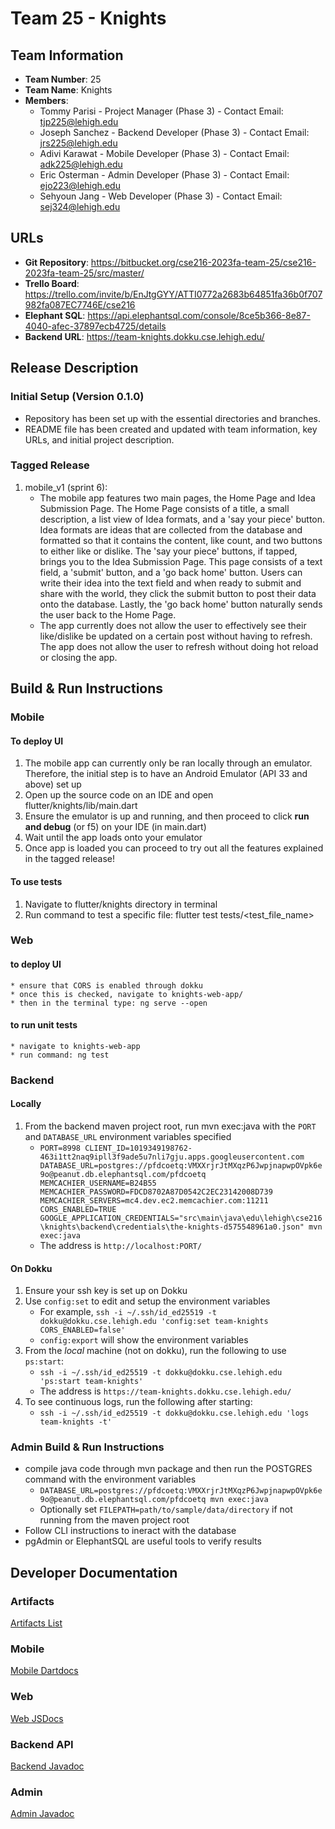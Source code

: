 # Team 25 - Knights

## Team Information
- **Team Number**: 25
- **Team Name**: Knights
- **Members**:
  - Tommy Parisi - Project Manager (Phase 3)  - Contact Email: tjp225@lehigh.edu
  - Joseph Sanchez - Backend Developer (Phase 3) - Contact Email: jrs225@lehigh.edu
  - Adivi Karawat - Mobile Developer (Phase 3) - Contact Email: adk225@lehigh.edu
  - Eric Osterman - Admin Developer (Phase 3) - Contact Email: ejo223@lehigh.edu
  - Sehyoun Jang - Web Developer (Phase 3)  - Contact Email: sej324@lehigh.edu

## URLs
- **Git Repository**: <https://bitbucket.org/cse216-2023fa-team-25/cse216-2023fa-team-25/src/master/>
- **Trello Board**: <https://trello.com/invite/b/EnJtgGYY/ATTI0772a2683b64851fa36b0f707982fa087EC7746E/cse216>
- **Elephant SQL**: <https://api.elephantsql.com/console/8ce5b366-8e87-4040-afec-37897ecb4725/details>
- **Backend URL**: <https://team-knights.dokku.cse.lehigh.edu/>

## Release Description

### Initial Setup (Version 0.1.0)
- Repository has been set up with the essential directories and branches.
- README file has been created and updated with team information, key URLs, and initial project description.


### Tagged Release
1. mobile_v1 (sprint 6):
    * The mobile app features two main pages, the Home Page and Idea Submission Page. The Home Page consists of a title, a small description, a list view of Idea formats, and a 'say your piece' button. Idea formats are ideas that are collected from the database and formatted so that it contains the content, like count, and two buttons to either like or dislike. The 'say your piece' buttons, if tapped, brings you to the Idea Submission Page. This page consists of a text field, a 'submit' button, and a 'go back home' button. Users can write their idea into the text field and when ready to submit and share with the world, they click the submit button to post their data onto the database. Lastly, the 'go back home' button naturally sends the user back to the Home Page.
    * The app currently does not allow the user to effectively see their like/dislike be updated on a certain post without having to refresh. 
    The app does not allow the user to refresh without doing hot reload or closing the app.

## Build & Run Instructions

### Mobile
#### To deploy UI
1. The mobile app can currently only be ran locally through an emulator. Therefore, the initial step is to have an Android Emulator (API 33 and above) set up 
2. Open up the source code on an IDE and open flutter/knights/lib/main.dart
3. Ensure the emulator is up and running, and then proceed to click **run and debug** (or f5) on your IDE (in main.dart)
4. Wait until the app loads onto your emulator
5. Once app is loaded you can proceed to try out all the features explained in the tagged release!

#### To use tests
1. Navigate to flutter/knights directory in terminal
2. Run command to test a specific file: flutter test tests/<test_file_name>

### Web
#### to deploy UI
    * ensure that CORS is enabled through dokku
    * once this is checked, navigate to knights-web-app/
    * then in the terminal type: ng serve --open

#### to run unit tests
    * navigate to knights-web-app
    * run command: ng test

### Backend

#### Locally
1. From the backend maven project root, run mvn exec:java with the `PORT` and `DATABASE_URL` environment variables specified
    * `PORT=8998 CLIENT_ID=1019349198762-463i1tt2naq9ipll3f9ade5u7nli7gju.apps.googleusercontent.com DATABASE_URL=postgres://pfdcoetq:VMXXrjrJtMXqzP6JwpjnapwpOVpk6e9o@peanut.db.elephantsql.com/pfdcoetq MEMCACHIER_USERNAME=B24B55 MEMCACHIER_PASSWORD=FDCD8702A87D0542C2EC23142008D739 MEMCACHIER_SERVERS=mc4.dev.ec2.memcachier.com:11211 CORS_ENABLED=TRUE GOOGLE_APPLICATION_CREDENTIALS="src\main\java\edu\lehigh\cse216\knights\backend\credentials\the-knights-d575548961a0.json" mvn exec:java`
    * The address is `http://localhost:PORT/`

#### On Dokku
1. Ensure your ssh key is set up on Dokku
2. Use `config:set` to edit and setup the environment variables
    * For example, `ssh -i ~/.ssh/id_ed25519 -t dokku@dokku.cse.lehigh.edu 'config:set team-knights CORS_ENABLED=false'`
    * `config:export` will show the environment variables
3. From the *local* machine (not on dokku), run the following to use `ps:start`:
    * `ssh -i ~/.ssh/id_ed25519 -t dokku@dokku.cse.lehigh.edu 'ps:start team-knights'`
    * The address is `https://team-knights.dokku.cse.lehigh.edu/`
4. To see continuous logs, run the following after starting:
    * `ssh -i ~/.ssh/id_ed25519 -t dokku@dokku.cse.lehigh.edu 'logs team-knights -t'`

### Admin Build & Run Instructions
- compile java code through mvn package and then run the POSTGRES command with the environment variables
    * `DATABASE_URL=postgres://pfdcoetq:VMXXrjrJtMXqzP6JwpjnapwpOVpk6e9o@peanut.db.elephantsql.com/pfdcoetq mvn exec:java`
    * Optionally set `FILEPATH=path/to/sample/data/directory` if not running from the maven project root
- Follow CLI instructions to ineract with the database
- pgAdmin or ElephantSQL are useful tools to verify results

## Developer Documentation

### Artifacts
[Artifacts List](docs/README-phase3.md)

### Mobile
[Mobile Dartdocs](docs/mobile_artifacts/api/index.html)

### Web
[Web JSDocs](docs/web_artifacts/index.html)

### Backend API
[Backend Javadoc](docs/backend-apidocs/site/apidocs/index.html)

### Admin
[Admin Javadoc](docs/admin-apidocs/site/apidocs/index.html)

